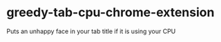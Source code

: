 greedy-tab-cpu-chrome-extension
===============================

Puts an unhappy face in your tab title if it is using your CPU
